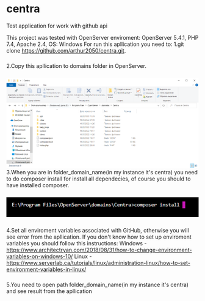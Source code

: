 # centra
Test application for work with github api

This project was tested with OpenServer enviroment: OpenServer 5.4.1, PHP 7.4, Apache 2.4, OS: Windows
For run this apllication you need to:
1.git clone https://github.com/arthur2050/centra.git.
###
2.Copy this apllication to domains folder in OpenServer.
###
![path folder](help_imgs/path_site.png)
3.When you are in folder_domain_name(in my instance it's centra) you need to do composer install for install all dependecies, of course you should to have installed composer.
###
![composer install](help_imgs/composer_install.png)

###
4.Set all enviroment variables associated with GitHub, otherwise you will see error from the apllication.
If you don't know how to set up enviroment variables you should follow this instructions: 
Windows - https://www.architectryan.com/2018/08/31/how-to-change-environment-variables-on-windows-10/
Linux - https://www.serverlab.ca/tutorials/linux/administration-linux/how-to-set-environment-variables-in-linux/
###
5.You need to open path folder_domain_name(in my instance it's centra) and see result from the apllication
